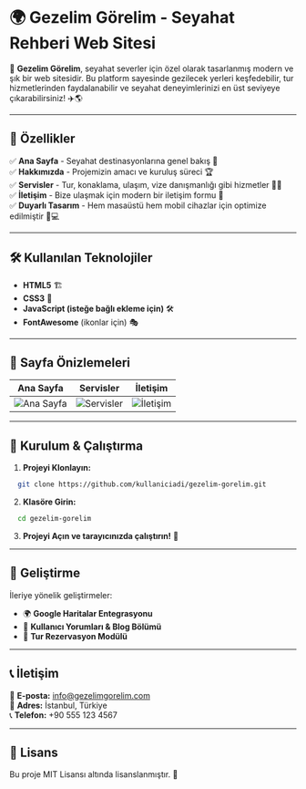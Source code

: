 # 🌍 Gezelim Görelim - Seyahat Rehberi Web Sitesi

📌 **Gezelim Görelim**, seyahat severler için özel olarak tasarlanmış modern ve şık bir web sitesidir. Bu platform sayesinde gezilecek yerleri keşfedebilir, tur hizmetlerinden faydalanabilir ve seyahat deneyimlerinizi en üst seviyeye çıkarabilirsiniz! ✈️🌎

---

## 🚀 Özellikler
✅ **Ana Sayfa** - Seyahat destinasyonlarına genel bakış 👀  
✅ **Hakkımızda** - Projemizin amacı ve kuruluş süreci 🏆  
✅ **Servisler** - Tur, konaklama, ulaşım, vize danışmanlığı gibi hizmetler 🏨🚖  
✅ **İletişim** - Bize ulaşmak için modern bir iletişim formu 📩  
✅ **Duyarlı Tasarım** - Hem masaüstü hem mobil cihazlar için optimize edilmiştir 📱💻  

---

## 🛠️ Kullanılan Teknolojiler
- **HTML5** 🏗️
- **CSS3** 🎨
- **JavaScript (isteğe bağlı ekleme için)** 🛠️
- **FontAwesome** (ikonlar için) 🎭

---

## 📸 Sayfa Önizlemeleri
| Ana Sayfa | Servisler | İletişim |
|-----------|----------|----------|
| ![Ana Sayfa](./assets/images/anasayfa-preview.jpg) | ![Servisler](./assets/images/servisler-preview.jpg) | ![İletişim](./assets/images/iletisim-preview.jpg) |

---

## 🔧 Kurulum & Çalıştırma
1. **Projeyi Klonlayın:**
```bash
  git clone https://github.com/kullaniciadi/gezelim-gorelim.git
```
2. **Klasöre Girin:**
```bash
  cd gezelim-gorelim
```
3. **Projeyi Açın ve tarayıcınızda çalıştırın!** 🎉

---

## 🌟 Geliştirme
İleriye yönelik geliştirmeler:
- 🌍 **Google Haritalar Entegrasyonu**
- 📝 **Kullanıcı Yorumları & Blog Bölümü**
- 📅 **Tur Rezervasyon Modülü**

---

## 📞 İletişim
💌 **E-posta:** info@gezelimgorelim.com  
📍 **Adres:** İstanbul, Türkiye  
📞 **Telefon:** +90 555 123 4567  

---

## 📜 Lisans
Bu proje MIT Lisansı altında lisanslanmıştır. 📝
